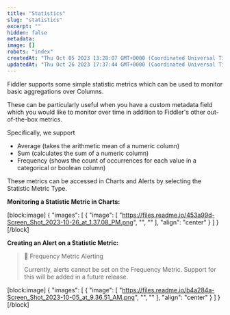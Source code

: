```yaml
---
title: "Statistics"
slug: "statistics"
excerpt: ""
hidden: false
metadata: 
image: []
robots: "index"
createdAt: "Thu Oct 05 2023 13:28:07 GMT+0000 (Coordinated Universal Time)"
updatedAt: "Thu Oct 26 2023 17:37:44 GMT+0000 (Coordinated Universal Time)"
---
```

Fiddler supports some simple statistic metrics which can be used to monitor basic aggregations over Columns.

These can be particularly useful when you have a custom metadata field which you would like to monitor over time in addition to Fiddler's other out-of-the-box metrics.

Specifically, we support

- Average (takes the arithmetic mean of a numeric column)
- Sum (calculates the sum of a numeric column)
- Frequency (shows the count of occurrences for each value in a categorical or boolean column)

These metrics can be accessed in Charts and Alerts by selecting the Statistic Metric Type.

**Monitoring a Statistic Metric in Charts:**

[block:image]
{
  "images": [
    {
      "image": [
        "https://files.readme.io/453a99d-Screen_Shot_2023-10-26_at_1.37.08_PM.png",
        "",
        ""
      ],
      "align": "center"
    }
  ]
}
[/block]




**Creating an Alert on a Statistic Metric:**

> 🚧 Frequency Metric Alerting
> 
> Currently, alerts cannot be set on the Frequency Metric. Support for this will be added in a future release.

[block:image]
{
  "images": [
    {
      "image": [
        "https://files.readme.io/b4a284a-Screen_Shot_2023-10-05_at_9.36.51_AM.png",
        "",
        ""
      ],
      "align": "center"
    }
  ]
}
[/block]